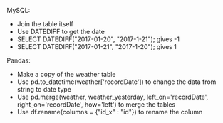 MySQL:
-  Join the table itself
-  Use DATEDIFF to get the date
-  SELECT DATEDIFF("2017-01-20", "2017-1-21"); gives -1
-  SELECT DATEDIFF("2017-01-21", "2017-1-20"); gives 1

Pandas:
- Make a copy of the weather table
- Use pd.to_datetime(weather['recordDate']) to change the data from string to date type
- Use pd.merge(weather, weather_yesterday, left_on='recordDate', right_on='recordDate', how='left') to merge the tables
- Use df.rename(columns = {"id_x" : "id"}) to rename the column

